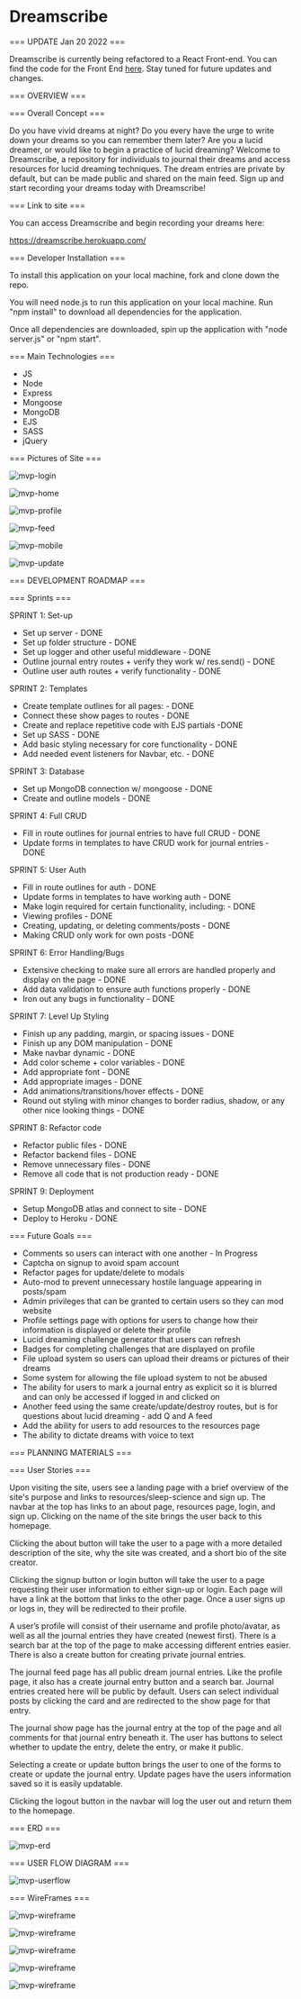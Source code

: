 # Dreamscribe

=== UPDATE Jan 20 2022 ===

Dreamscribe is currently being refactored to a React Front-end. You can find the code for the Front End [here](https://github.com/johndwatt/Dreamscribe-React-Refactor). Stay tuned for future updates and changes. 


=== OVERVIEW ===

=== Overall Concept === 

Do you have vivid dreams at night? Do you every have the urge to write down your dreams so you can remember them later? Are you a lucid dreamer, or would like to begin a practice of lucid dreaming? Welcome to Dreamscribe, a repository for individuals to journal their dreams and access resources for lucid dreaming techniques. The dream entries are private by default, but can be made public and shared on the main feed. Sign up and start recording your dreams today with Dreamscribe!


=== Link to site ===

You can access Dreamscribe and begin recording your dreams here:

https://dreamscribe.herokuapp.com/ 


=== Developer Installation ===

To install this application on your local machine, fork and clone down the repo. 

You will need node.js to run this application on your local machine. Run "npm install" to download all dependencies for the application.

Once all dependencies are downloaded, spin up the application with "node server.js" or "npm start". 


=== Main Technologies ===

- JS
- Node
- Express
- Mongoose
- MongoDB 
- EJS 
- SASS 
- jQuery


=== Pictures of Site ===

![mvp-login](./readme-images/login.png)

![mvp-home](./readme-images/home.png)

![mvp-profile](./readme-images/profile.png)

![mvp-feed](./readme-images/journal-feed.png)

![mvp-mobile](./readme-images/responsive-mobile-view.png)

![mvp-update](./readme-images/update-form.png)


=== DEVELOPMENT ROADMAP ===

=== Sprints ===

SPRINT 1: Set-up
- Set up server - DONE
- Set up folder structure - DONE
- Set up logger and other useful middleware - DONE
- Outline journal entry routes + verify they work w/ res.send() - DONE
- Outline user auth routes + verify functionality - DONE

SPRINT 2: Templates
- Create template outlines for all pages: - DONE
- Connect these show pages to routes - DONE
- Create and replace repetitive code with EJS partials -DONE
- Set up SASS - DONE
- Add basic styling necessary for core functionality - DONE
- Add needed event listeners for Navbar, etc. - DONE

SPRINT 3: Database
- Set up MongoDB connection w/ mongoose - DONE
- Create and outline models  - DONE

SPRINT 4: Full CRUD 
- Fill in route outlines for journal entries to have full CRUD - DONE
- Update forms in templates to have CRUD work for journal entries - DONE

SPRINT 5: User Auth
- Fill in route outlines for auth - DONE
- Update forms in templates to have working auth - DONE
- Make login required for certain functionality, including: - DONE
- Viewing profiles - DONE
- Creating, updating, or deleting comments/posts - DONE
- Making CRUD only work for own posts -DONE

SPRINT 6: Error Handling/Bugs 
- Extensive checking to make sure all errors are handled properly and display on the page - DONE
- Add data validation to ensure auth functions properly - DONE
- Iron out any bugs in functionality - DONE

SPRINT 7: Level Up Styling 
- Finish up any padding, margin, or spacing issues -  DONE
- Finish up any DOM manipulation - DONE
- Make navbar dynamic - DONE
- Add color scheme + color variables - DONE
- Add appropriate font - DONE
- Add appropriate images - DONE
- Add animations/transitions/hover effects - DONE
- Round out styling with minor changes to border radius, shadow, or any other nice looking things - DONE

SPRINT 8: Refactor code
- Refactor public files - DONE
- Refactor backend files - DONE
- Remove unnecessary files - DONE
- Remove all code that is not production ready - DONE

SPRINT 9: Deployment  
- Setup MongoDB atlas and connect to site - DONE
- Deploy to Heroku - DONE


=== Future Goals ===
- Comments so users can interact with one another - In Progress
- Captcha on signup to avoid spam account
- Refactor pages for update/delete to modals
- Auto-mod to prevent unnecessary hostile language appearing in posts/spam
- Admin privileges that can be granted to certain users so they can mod website
- Profile settings page with options for users to change how their information is displayed or delete their profile
- Lucid dreaming challenge generator that users can refresh
- Badges for completing challenges that are displayed on profile
- File upload system so users can upload their dreams or pictures of their dreams
- Some system for allowing the file upload system to not be abused
- The ability for users to mark a journal entry as explicit so it is blurred and can only be accessed if logged in and clicked on
- Another feed using the same create/update/destroy routes, but is for questions about lucid dreaming - add Q and A feed
- Add the ability for users to add resources to the resources page
- The ability to dictate dreams with voice to text


=== PLANNING MATERIALS ===

=== User Stories ===

Upon visiting the site, users see a landing page with a brief overview of the site's purpose and links to resources/sleep-science and sign up. The navbar at the top has links to an about page, resources page, login, and sign up. Clicking on the name of the site brings the user back to this homepage. 

Clicking the about button will take the user to a page with a more detailed description of the site, why the site was created, and a short bio of the site creator. 

Clicking the signup button or login button will take the user to a page requesting their user information to either sign-up or login. Each page will have a link at the bottom that links to the other page. Once a user signs up or logs in, they will be redirected to their profile.

A user’s profile will consist of their username and profile photo/avatar, as well as all the journal entries they have created (newest first). There is a search bar at the top of the page to make accessing different entries easier. There is also a create button for creating private journal entries. 

The journal feed page has all public dream journal entries. Like the profile page, it also has a create journal entry button and a search bar. Journal entries created here will be public by default. Users can select individual posts by clicking the card and are redirected to the show page for that entry.

The journal show page has the journal entry at the top of the page and all comments for that journal entry beneath it. The user has buttons to select whether to update the entry, delete the entry, or make it public.

Selecting a create or update button brings the user to one of the forms to create or update the journal entry. Update pages have the users information saved so it is easily updatable. 

Clicking the logout button in the navbar will log the user out and return them to the homepage. 


=== ERD ===

![mvp-erd](./readme-images/erd.png)


=== USER FLOW DIAGRAM ===

![mvp-userflow](./readme-images/Userflow.png)


=== WireFrames ===

![mvp-wireframe](./readme-images/login-wf.jpg)

![mvp-wireframe](./readme-images/home-wf.jpg)

![mvp-wireframe](./readme-images/journal-wf.jpg)

![mvp-wireframe](./readme-images/show-wf.jpg)

![mvp-wireframe](./readme-images/profile-wf.jpg)
